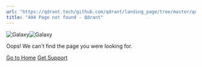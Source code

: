 ```yaml
---
url: "https://qdrant.tech/github.com/qdrant/landing_page/tree/master/qdrant-landing/content/documentation/examples/graphrag-qdrant-neo4j.md"
title: "404 Page not found - Qdrant"
---
```


![Galaxy](https://qdrant.tech/img/404-galaxy.svg)![Galaxy](https://qdrant.tech/img/404-galaxy-mobile.svg)

Oops! We can't find the page you were looking for.

[Go to Home](https://qdrant.tech/) [Get Support](https://discord.gg/qdrant)